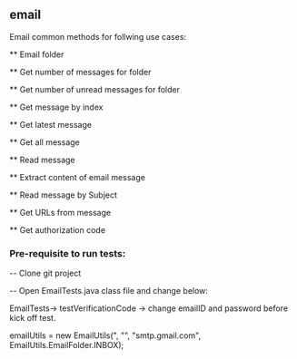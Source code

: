 ## email
Email common methods for follwing use cases:

** Email folder

** Get number of messages for folder

** Get number of unread messages for folder

** Get message by index

** Get latest message

** Get all message

** Read message

** Extract content of email message

** Read message by Subject

** Get URLs from message

** Get authorization code


### Pre-requisite to run tests:

-- Clone git project

-- Open EmailTests.java class file and change below:

EmailTests-> testVerificationCode -> change emailID and password before kick off test.

emailUtils = new EmailUtils("<emailID>, "<password>", "smtp.gmail.com", EmailUtils.EmailFolder.INBOX);

